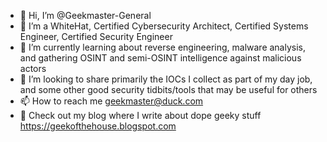 - 👋 Hi, I’m @Geekmaster-General
- 👀 I’m a WhiteHat, Certified Cybersecurity Architect, Certified Systems Engineer, Certified Security Engineer
- 🌱 I’m currently learning about reverse engineering, malware analysis, and gathering OSINT and semi-OSINT intelligence against malicious actors
- 💞️ I’m looking to share primarily the IOCs I collect as part of my day job, and some other good security tidbits/tools that may be useful for others
- 📫 How to reach me geekmaster@duck.com
- 📰 Check out my blog where I write about dope geeky stuff https://geekofthehouse.blogspot.com

<!---
Geekmaster-General/Geekmaster-General is a ✨ special ✨ repository because its `README.md` (this file) appears on your GitHub profile.
You can click the Preview link to take a look at your changes.
--->
